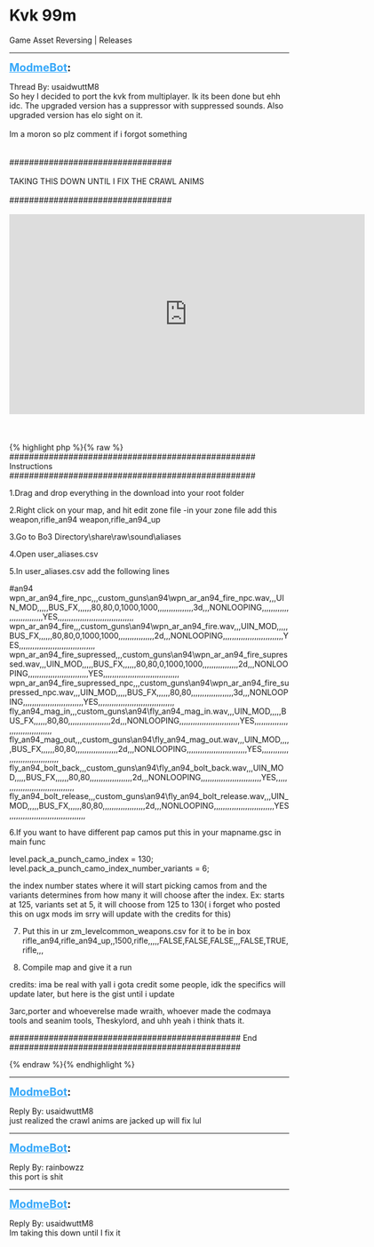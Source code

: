 # Kvk 99m
Game Asset Reversing | Releases

---
<strong style="font-size: 1.4em;"><span style="text-decoration: underline;text-decoration-color: #34a7f9;"><span style="color:#34a7f9;">ModmeBot</span></span>:</strong>

<p>Thread By: usaidwuttM8<br />So hey I decided to port the kvk from multiplayer. Ik its been done but ehh idc. The upgraded version has a suppressor with suppressed sounds. Also upgraded version has elo sight on it.<br /> <br />Im a moron so plz comment if i forgot something<br /> <br /> <br /> #################################<br /> <br />TAKING THIS DOWN UNTIL I FIX THE CRAWL ANIMS<br /> <br />#################################<br /> <br /><iframe type="text/html" width="640" height="360" src="https://www.youtube.com/embed/viIo78RMyb0" frameborder="0"></iframe><br /> <br /> <br /> <br />{% highlight php %}{% raw %}
##################################################
                  Instructions
##################################################

1.Drag and drop everything in the download into your root folder


2.Right click on your map, and hit edit zone file
    -in your zone file add this
       weapon,rifle_an94
       weapon,rifle_an94_up

3.Go to Bo3 Directory\share\raw\sound\aliases


4.Open user_aliases.csv


5.In user_aliases.csv add the following lines


#an94
wpn_ar_an94_fire_npc,,,custom_guns\an94\wpn_ar_an94_fire_npc.wav,,,UIN_MOD,,,,,BUS_FX,,,,,,80,80,0,1000,1000,,,,,,,,,,,,,,,,3d,,,NONLOOPING,,,,,,,,,,,,,,,,,,,,,,,,,,,YES,,,,,,,,,,,,,,,,,,,,,,,,,,,,,,,,,,
wpn_ar_an94_fire,,,custom_guns\an94\wpn_ar_an94_fire.wav,,,UIN_MOD,,,,,BUS_FX,,,,,,80,80,0,1000,1000,,,,,,,,,,,,,,,,2d,,,NONLOOPING,,,,,,,,,,,,,,,,,,,,,,,,,,,YES,,,,,,,,,,,,,,,,,,,,,,,,,,,,,,,,,,
wpn_ar_an94_fire_supressed,,,custom_guns\an94\wpn_ar_an94_fire_supressed.wav,,,UIN_MOD,,,,,BUS_FX,,,,,,80,80,0,1000,1000,,,,,,,,,,,,,,,,2d,,,NONLOOPING,,,,,,,,,,,,,,,,,,,,,,,,,,,YES,,,,,,,,,,,,,,,,,,,,,,,,,,,,,,,,,,
wpn_ar_an94_fire_supressed_npc,,,custom_guns\an94\wpn_ar_an94_fire_supressed_npc.wav,,,UIN_MOD,,,,,BUS_FX,,,,,,80,80,,,,,,,,,,,,,,,,,,,3d,,,NONLOOPING,,,,,,,,,,,,,,,,,,,,,,,,,,,YES,,,,,,,,,,,,,,,,,,,,,,,,,,,,,,,,,,
fly_an94_mag_in,,,custom_guns\an94\fly_an94_mag_in.wav,,,UIN_MOD,,,,,BUS_FX,,,,,,80,80,,,,,,,,,,,,,,,,,,,2d,,,NONLOOPING,,,,,,,,,,,,,,,,,,,,,,,,,,,YES,,,,,,,,,,,,,,,,,,,,,,,,,,,,,,,,,,
fly_an94_mag_out,,,custom_guns\an94\fly_an94_mag_out.wav,,,UIN_MOD,,,,,BUS_FX,,,,,,80,80,,,,,,,,,,,,,,,,,,,2d,,,NONLOOPING,,,,,,,,,,,,,,,,,,,,,,,,,,,YES,,,,,,,,,,,,,,,,,,,,,,,,,,,,,,,,,,
fly_an94_bolt_back,,,custom_guns\an94\fly_an94_bolt_back.wav,,,UIN_MOD,,,,,BUS_FX,,,,,,80,80,,,,,,,,,,,,,,,,,,,2d,,,NONLOOPING,,,,,,,,,,,,,,,,,,,,,,,,,,,YES,,,,,,,,,,,,,,,,,,,,,,,,,,,,,,,,,,
fly_an94_bolt_release,,,custom_guns\an94\fly_an94_bolt_release.wav,,,UIN_MOD,,,,,BUS_FX,,,,,,80,80,,,,,,,,,,,,,,,,,,,2d,,,NONLOOPING,,,,,,,,,,,,,,,,,,,,,,,,,,,YES,,,,,,,,,,,,,,,,,,,,,,,,,,,,,,,,,, 


6.If you want to have different pap camos put this in your mapname.gsc in main func
   
   level.pack_a_punch_camo_index = 130;
   level.pack_a_punch_camo_index_number_variants = 6;

the index number states where it will start picking camos from and the variants determines from how many it will choose after the index. Ex: starts at 125, variants set at 5, it will choose from 125 to 130( i forget who posted this on ugx mods im srry will update with the credits for this)


7. Put this in ur zm_levelcommon_weapons.csv for it to be in box
  rifle_an94,rifle_an94_up,,1500,rifle,,,,,FALSE,FALSE,FALSE,,,FALSE,TRUE,rifle,,,

8. Compile map and give it a run



credits: ima be real with yall i gota credit some people, idk the specifics will update later, but here is the gist until i update

 3arc,porter and whoeverelse made wraith, whoever made the codmaya tools and seanim tools, Theskylord, and uhh yeah i think thats it.



###############################################
                End
###############################################

{% endraw %}{% endhighlight %}
</p>

---
<strong style="font-size: 1.4em;"><span style="text-decoration: underline;text-decoration-color: #34a7f9;"><span style="color:#34a7f9;">ModmeBot</span></span>:</strong>

<p>Reply By: usaidwuttM8<br />just realized the crawl anims are jacked up will fix lul</p>

---
<strong style="font-size: 1.4em;"><span style="text-decoration: underline;text-decoration-color: #34a7f9;"><span style="color:#34a7f9;">ModmeBot</span></span>:</strong>

<p>Reply By: rainbowzz<br />this port is shit</p>

---
<strong style="font-size: 1.4em;"><span style="text-decoration: underline;text-decoration-color: #34a7f9;"><span style="color:#34a7f9;">ModmeBot</span></span>:</strong>

<p>Reply By: usaidwuttM8<br />Im taking this down until I fix it</p>
